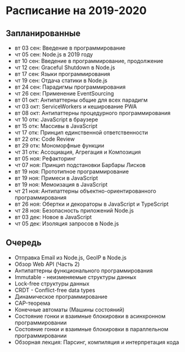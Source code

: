 # Расписание на 2019-2020

## Запланированные

- вт 03 cен: Введение в программирование
- чт 05 сен: Node.js в 2019 году
- вт 10 сен: Введение в программирование, продолжение
- чт 12 сен: Graceful Shutdown в Node.js
- вт 17 сен: Языки программирования
- чт 19 сен: Отдача статики в Node.js
- вт 24 сен: Парадигмы программирования
- чт 26 сен: Применение EventSourcing
- вт 01 окт: Антипаттерны общие для всех парадигм
- чт 03 окт: ServiceWorkers и кеширование PWA
- вт 08 окт: Антипаттерны процедурного программирования
- чт 10 отк: JavaScript в браузере
- вт 15 отк: Массивы в JavaScript
- чт 17 отк: Принцип единственной ответственности
- вт 22 отк: Code Review
- вт 29 отк: Мономорфные функции
- чт 31 отк: Ассоциация, Агрегация и Композиция
- вт 05 ноя: Рефакторинг
- чт 07 ноя: Принцип подстановки Барбары Лисков
- вт 19 ноя: Прототипное программирование
- вт 19 ноя: Примеси в JavaScript
- вт 19 ноя: Мемоизация в JavaScript
- чт 21 ноя: Антипаттерны объектно-ориентированного программирования
- вт 26 ноя: Обертки и декораторы в JavaScript и TypeScript
- чт 28 ноя: Безопасность приложений Node.js
- вт 03 дек: Новое в JavaScript
- чт 05 дек: Изоляция запросов в Node.js

## Очередь

- Отправка Email из Node.js, GeoIP в Node.js
- Обзор Web API (Часть 2)
- Антипаттерны функционального программирования
- Immutable - неизменяемые структуры данных
- Lock-free структуры данных
- CRDT - Conflict-free data types
- Динамическое программирование
- CAP-теорема
- Конечные автоматы (Машины состояний)
- Состояние гонки и взаимные блокировки в асинхронном программировании
- Состояние гонки и взаимные блокировки в параллельном программировании
- Обзорная лекция: Парсинг, компиляция и интерпретация кода
